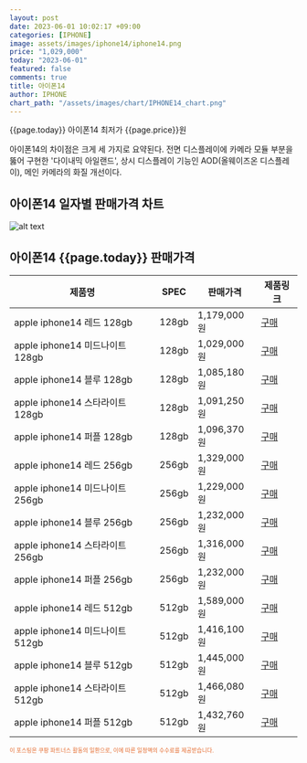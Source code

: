 ```yaml
---
layout: post
date: 2023-06-01 10:02:17 +09:00
categories: [IPHONE]
image: assets/images/iphone14/iphone14.png
price: "1,029,000"
today: "2023-06-01"
featured: false
comments: true
title: 아이폰14
author: IPHONE
chart_path: "/assets/images/chart/IPHONE14_chart.png"
---
```


{{page.today}} 아이폰14 최저가 {{page.price}}원

아이폰14의 차이점은 크게 세 가지로 요약된다. 전면 디스플레이에 카메라 모듈 부분을 뚫어 구현한 '다이내믹 아일랜드', 상시 디스플레이 기능인 AOD(올웨이즈온 디스플레이), 메인 카메라의 화질 개선이다.

## 아이폰14 일자별 판매가격 차트
![alt text]({{page.chart_path}} "아이폰14 판매가격 차트")

## 아이폰14 {{page.today}} 판매가격
<main>
<table id="rwd-table-large">
  <thead>
    <tr>
      <th>제품명</th>
      <th>SPEC</th>
      <th>판매가격</th>
      <th>제품링크</th>
    </tr>
  </thead>
  <tbody><tr onclick="window.open('https://link.coupang.com/a/SOW27')">
        <td>apple iphone14 레드 128gb </td>
        <td>128gb</td>
        <td>1,179,000원</td>
        <td><a href='https://link.coupang.com/a/SOW27' target='_blank'>구매</a></td>
        </tr><tr onclick="window.open('https://link.coupang.com/a/SOW5X')">
        <td>apple iphone14 미드나이트 128gb </td>
        <td>128gb</td>
        <td>1,029,000원</td>
        <td><a href='https://link.coupang.com/a/SOW5X' target='_blank'>구매</a></td>
        </tr><tr onclick="window.open('https://link.coupang.com/a/SOW70')">
        <td>apple iphone14 블루 128gb </td>
        <td>128gb</td>
        <td>1,085,180원</td>
        <td><a href='https://link.coupang.com/a/SOW70' target='_blank'>구매</a></td>
        </tr><tr onclick="window.open('https://link.coupang.com/a/SOXat')">
        <td>apple iphone14 스타라이트 128gb </td>
        <td>128gb</td>
        <td>1,091,250원</td>
        <td><a href='https://link.coupang.com/a/SOXat' target='_blank'>구매</a></td>
        </tr><tr onclick="window.open('https://link.coupang.com/a/SOXcx')">
        <td>apple iphone14 퍼플 128gb </td>
        <td>128gb</td>
        <td>1,096,370원</td>
        <td><a href='https://link.coupang.com/a/SOXcx' target='_blank'>구매</a></td>
        </tr><tr onclick="window.open('https://link.coupang.com/a/SOXeB')">
        <td>apple iphone14 레드 256gb </td>
        <td>256gb</td>
        <td>1,329,000원</td>
        <td><a href='https://link.coupang.com/a/SOXeB' target='_blank'>구매</a></td>
        </tr><tr onclick="window.open('https://link.coupang.com/a/SOXgn')">
        <td>apple iphone14 미드나이트 256gb </td>
        <td>256gb</td>
        <td>1,229,000원</td>
        <td><a href='https://link.coupang.com/a/SOXgn' target='_blank'>구매</a></td>
        </tr><tr onclick="window.open('https://link.coupang.com/a/SOXif')">
        <td>apple iphone14 블루 256gb </td>
        <td>256gb</td>
        <td>1,232,000원</td>
        <td><a href='https://link.coupang.com/a/SOXif' target='_blank'>구매</a></td>
        </tr><tr onclick="window.open('https://link.coupang.com/a/SOXlS')">
        <td>apple iphone14 스타라이트 256gb </td>
        <td>256gb</td>
        <td>1,316,000원</td>
        <td><a href='https://link.coupang.com/a/SOXlS' target='_blank'>구매</a></td>
        </tr><tr onclick="window.open('https://link.coupang.com/a/SOXnF')">
        <td>apple iphone14 퍼플 256gb </td>
        <td>256gb</td>
        <td>1,232,000원</td>
        <td><a href='https://link.coupang.com/a/SOXnF' target='_blank'>구매</a></td>
        </tr><tr onclick="window.open('https://link.coupang.com/a/SOXpX')">
        <td>apple iphone14 레드 512gb </td>
        <td>512gb</td>
        <td>1,589,000원</td>
        <td><a href='https://link.coupang.com/a/SOXpX' target='_blank'>구매</a></td>
        </tr><tr onclick="window.open('https://link.coupang.com/a/SOXsg')">
        <td>apple iphone14 미드나이트 512gb </td>
        <td>512gb</td>
        <td>1,416,100원</td>
        <td><a href='https://link.coupang.com/a/SOXsg' target='_blank'>구매</a></td>
        </tr><tr onclick="window.open('https://link.coupang.com/a/SOXuT')">
        <td>apple iphone14 블루 512gb </td>
        <td>512gb</td>
        <td>1,445,000원</td>
        <td><a href='https://link.coupang.com/a/SOXuT' target='_blank'>구매</a></td>
        </tr><tr onclick="window.open('https://link.coupang.com/a/SOXw0')">
        <td>apple iphone14 스타라이트 512gb </td>
        <td>512gb</td>
        <td>1,466,080원</td>
        <td><a href='https://link.coupang.com/a/SOXw0' target='_blank'>구매</a></td>
        </tr><tr onclick="window.open('https://link.coupang.com/a/SOXyl')">
        <td>apple iphone14 퍼플 512gb </td>
        <td>512gb</td>
        <td>1,432,760원</td>
        <td><a href='https://link.coupang.com/a/SOXyl' target='_blank'>구매</a></td>
        </tr></tbody>
</table>

</main>
<div style="color:#e56a2c;font-size: 0.7em;" >
이 포스팅은 쿠팡 파트너스 활동의 일환으로, 이에 따른 일정액의 수수료를 제공받습니다.
</div>
